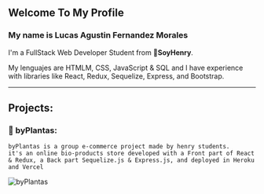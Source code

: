 ## Welcome To My Profile

### My name is Lucas Agustin Fernandez Morales

I'm a FullStack Web Developer Student from :rocket:**SoyHenry**.

My lenguajes are HTMLM, CSS, JavaScript & SQL and I have experience with libraries like React, Redux, Sequelize, Express, and Bootstrap.

---

## Projects:


### :seedling: byPlantas:
    byPlantas is a group e-commerce project made by henry students.
    it's an online bio-products store developed with a Front part of React & Redux, a Back part Sequelize.js & Express.js, and deployed in Heroku and Vercel
![byPlantas](byPlantas.png "byPlantas")
